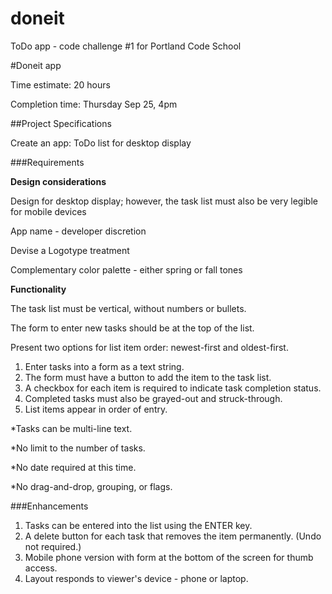 doneit
======

ToDo app - code challenge #1 for Portland Code School

#Doneit app

Time estimate: 20 hours

Completion time: Thursday Sep 25, 4pm

##Project Specifications

Create an app: ToDo list for desktop display

###Requirements

**Design considerations**

Design for desktop display; however, the task list must also be very legible for mobile devices

App name - developer discretion

Devise a Logotype treatment

Complementary color palette - either spring or fall tones

**Functionality**

The task list must be vertical, without numbers or bullets.

The form to enter new tasks should be at the top of the list.

Present two options for list item order: newest-first and oldest-first. 

1. Enter tasks into a form as a text string. 
2. The form must have a button to add the item to the task list.
3. A checkbox for each item is required to indicate task completion status.
4. Completed tasks must also be grayed-out and struck-through.
5. List items appear in order of entry.


*Tasks can be multi-line text.

*No limit to the number of tasks.

*No date required at this time.

*No drag-and-drop, grouping, or flags.


###Enhancements

1. Tasks can be entered into the list using the ENTER key.
2. A delete button for each task that removes the item permanently. (Undo not required.)
3. Mobile phone version with form at the bottom of the screen for thumb access.
4. Layout responds to viewer's device - phone or laptop.

